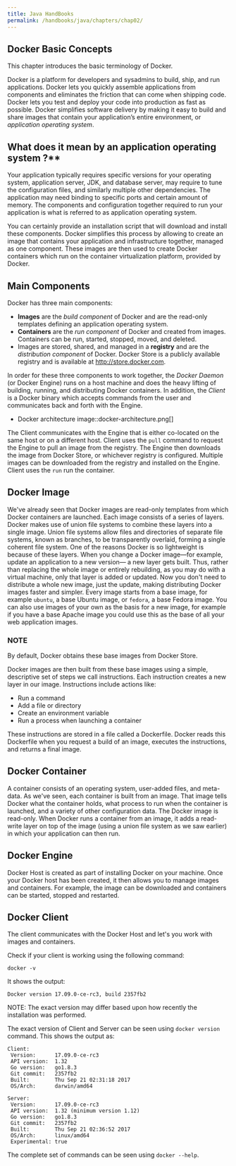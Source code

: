 ```yaml
---
title: Java HandBooks
permalink: /handbooks/java/chapters/chap02/
---
```



## Docker Basic Concepts

This chapter introduces the basic terminology of Docker.


Docker is a platform for developers and sysadmins to build, ship, and run applications. Docker lets you quickly assemble applications from components and eliminates the friction that can come when shipping code. Docker lets you test and deploy your code into production as fast as possible.
Docker simplifies software delivery by making it easy to build and share images that contain your application’s entire environment, or _application operating system_.

## What does it mean by an application operating system ?**

Your application typically requires specific versions for your operating system, application server, JDK, and database server, may require to tune the configuration files, and similarly multiple other dependencies. The application may need binding to specific ports and certain amount of memory. The components and configuration together required to run your application is what is referred to as application operating system.

You can certainly provide an installation script that will download and install these components. Docker simplifies this process by allowing to create an image that contains your application and infrastructure together, managed as one component. These images are then used to create Docker containers which run on the container virtualization platform, provided by Docker.

## Main Components

Docker has three main components:

- __Images__ are the *build component* of Docker and are the read-only templates defining an application operating system.
- __Containers__ are the *run component* of Docker and created from images. Containers can be run, started, stopped, moved, and deleted.
-  Images are stored, shared, and managed in a __registry__ and are the *distribution component* of Docker. Docker Store is a publicly available registry and is available at http://store.docker.com.

In order for these three components to work together, the *Docker Daemon* (or Docker Engine) runs on a host machine and does the heavy lifting of building, running, and distributing Docker containers. In addition, the *Client* is a Docker binary which accepts commands from the user and communicates back and forth with the Engine.

- Docker architecture
image::docker-architecture.png[]

The Client communicates with the Engine that is either co-located on the same host or on a different host. Client uses the `pull` command to request the Engine to pull an image from the registry. The Engine then downloads the image from Docker Store, or whichever registry is configured. Multiple images can be downloaded from the registry and installed on the Engine. Client uses the `run` run the container.

##  Docker Image

We've already seen that Docker images are read-only templates from which Docker containers are launched. Each image consists of a series of layers. Docker makes use of union file systems to combine these layers into a single image. Union file systems allow files and directories of separate file systems, known as branches, to be transparently overlaid, forming a single coherent file system.
One of the reasons Docker is so lightweight is because of these layers. When you change a Docker image—for example, update an application to a new version— a new layer gets built. Thus, rather than replacing the whole image or entirely rebuilding, as you may do with a virtual machine, only that layer is added or updated. Now you don't need to distribute a whole new image, just the update, making distributing Docker images faster and simpler.
Every image starts from a base image, for example `ubuntu`, a base Ubuntu image, or `fedora`, a base Fedora image. You can also use images of your own as the basis for a new image, for example if you have a base Apache image you could use this as the base of all your web application images.

### NOTE
By default, Docker obtains these base images from Docker Store.

Docker images are then built from these base images using a simple, descriptive set of steps we call instructions. Each instruction creates a new layer in our image. Instructions include actions like:

- Run a command
- Add a file or directory
- Create an environment variable
- Run a process when launching a container

These instructions are stored in a file called a Dockerfile. Docker reads this Dockerfile when you request a build of an image, executes the instructions, and returns a final image.

## Docker Container

A container consists of an operating system, user-added files, and meta-data. As we've seen, each container is built from an image. That image tells Docker what the container holds, what process to run when the container is launched, and a variety of other configuration data. The Docker image is read-only. When Docker runs a container from an image, it adds a read-write layer on top of the image (using a union file system as we saw earlier) in which your application can then run.

## Docker Engine

Docker Host is created as part of installing Docker on your machine. Once your Docker host has been created, it then allows you to manage images and containers. For example, the image can be downloaded and containers can be started, stopped and restarted.

## Docker Client

The client communicates with the Docker Host and let's you work with images and containers.

Check if your client is working using the following command:

```
docker -v
```

It shows the output:

```
Docker version 17.09.0-ce-rc3, build 2357fb2
```

NOTE: The exact version may differ based upon how recently the installation was performed.

The exact version of Client and Server can be seen using `docker version` command. This shows the output as:

```
Client:
 Version:      17.09.0-ce-rc3
 API version:  1.32
 Go version:   go1.8.3
 Git commit:   2357fb2
 Built:        Thu Sep 21 02:31:18 2017
 OS/Arch:      darwin/amd64

Server:
 Version:      17.09.0-ce-rc3
 API version:  1.32 (minimum version 1.12)
 Go version:   go1.8.3
 Git commit:   2357fb2
 Built:        Thu Sep 21 02:36:52 2017
 OS/Arch:      linux/amd64
 Experimental: true
```

The complete set of commands can be seen using `docker --help`.

